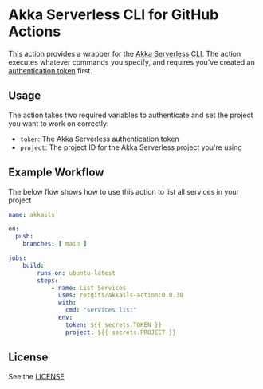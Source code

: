 # Akka Serverless CLI for GitHub Actions

This action provides a wrapper for the [Akka Serverless CLI](https://developer.lightbend.com/docs/akka-serverless/getting-started/set-up-development-env.html). The action executes whatever commands you specify, and requires you've created an [authentication token](https://developer.lightbend.com/docs/akka-serverless/deploying/integrate-cicd.html) first.

## Usage

The action takes two required variables to authenticate and set the project you want to work on correctly:

* `token`: The Akka Serverless authentication token
* `project`: The project ID for the Akka Serverless project you're using

## Example Workflow

The below flow shows how to use this action to list all services in your project

```yaml
name: akkasls

on: 
  push:
    branches: [ main ]

jobs:
    build:
        runs-on: ubuntu-latest
        steps:
            - name: List Services
              uses: retgits/akkasls-action:0.0.30
              with:
                cmd: "services list"
              env:
                token: ${{ secrets.TOKEN }}
                project: ${{ secrets.PROJECT }}
```

## License

See the [LICENSE](./LICENSE)